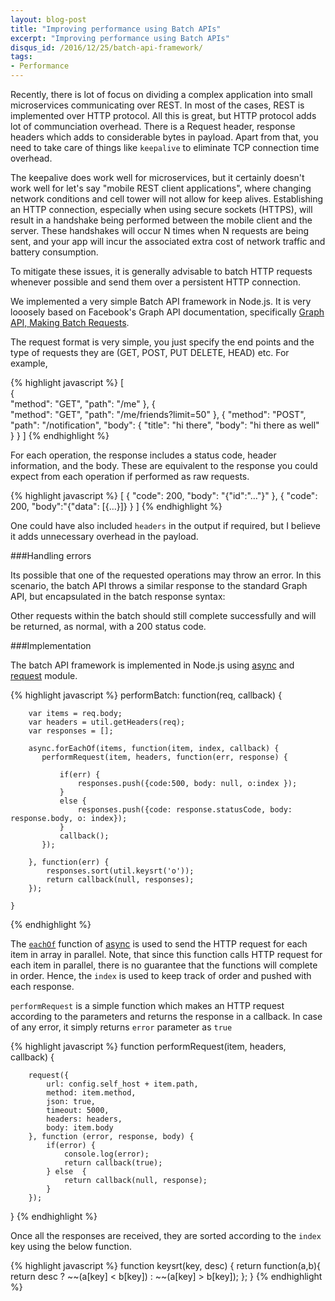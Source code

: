 ```yaml
---
layout: blog-post
title: "Improving performance using Batch APIs"
excerpt: "Improving performance using Batch APIs"
disqus_id: /2016/12/25/batch-api-framework/
tags:
- Performance
---
```


Recently, there is lot of focus on dividing a complex application into small microservices communicating over REST. In most of the cases, REST is implemented over HTTP protocol. All this is great, but HTTP protocol adds lot of communciation overhead. There is a Request header, response headers which adds to considerable bytes in payload. Apart from that, you need to take care of things like `keepalive` to eliminate TCP connection time overhead.

The keepalive does work well for microservices, but it certainly doesn't work well for let's say "mobile REST client applications", where changing network conditions and cell tower will not allow for keep alives. Establishing an HTTP connection, especially when using secure sockets (HTTPS), will result in a handshake being performed between the mobile client and the server. These handshakes will occur N times when N requests are being sent, and your app will incur the associated extra cost of network traffic and battery consumption.

To mitigate these issues, it is generally advisable to batch HTTP requests whenever possible and send them over a persistent HTTP connection.

We implemented a very simple Batch API framework in Node.js. It is very looosely based on Facebook's Graph API documentation, specifically [Graph API, Making Batch Requests](https://developers.facebook.com/docs/graph-api/making-multiple-requests).

The request format is very simple, you just specify the end points and the type of requests they are (GET, POST, PUT DELETE, HEAD) etc. For example,

{% highlight javascript %}
[  
   {  
        "method": "GET",
        "path": "/me"
   },
   {  
        "method": "GET",
        "path": "/me/friends?limit=50"
   },
   {
        "method": "POST",
        "path": "/notification",
        "body": {
            "title": "hi there",
            "body": "hi there as well"
        }
    }
]
{% endhighlight %}

For each operation, the response includes a status code, header information, and the body. These are equivalent to the response you could expect from each operation if performed as raw requests.

{% highlight javascript %}
[
    { "code": 200, 
      "body": "{\"id\":\"…\"}"
    },
    { "code": 200,
      "body":"{\"data\": [{…}]}
    }
]
{% endhighlight %}

One could have also included `headers` in the output if required, but I believe it adds unnecessary overhead in the payload.

###Handling errors

Its possible that one of the requested operations may throw an error.  In this scenario, the batch API throws a similar response to the standard Graph API, but encapsulated in the batch response syntax:

Other requests within the batch should still complete successfully and will be returned, as normal, with a 200 status code.

###Implementation

The batch API framework is implemented in Node.js using [async](https://github.com/caolan/async) and [request](https://github.com/request/request) module. 

{% highlight javascript %}
performBatch: function(req, callback) {

        var items = req.body;
        var headers = util.getHeaders(req);
        var responses = [];

        async.forEachOf(items, function(item, index, callback) {
           performRequest(item, headers, function(err, response) {

               if(err) {
                   responses.push({code:500, body: null, o:index });
               }
               else {
                   responses.push({code: response.statusCode, body: response.body, o: index});
               }
               callback();
           });

        }, function(err) {
            responses.sort(util.keysrt('o'));
            return callback(null, responses);
        });

    }
{% endhighlight %}

The [`eachOf`](http://caolan.github.io/async/docs.html#eachOf) function of [async](http://caolan.github.io/async/docs.html#) is used to send the HTTP request for each item in array in parallel. Note, that since this function calls HTTP request for each item in parallel, there is no guarantee that the  functions will complete in order. Hence, the `index` is used to keep track of order and pushed with each response.

`performRequest` is a simple function which makes an HTTP request according to the parameters and returns the response in a callback. In case of any error, it simply returns `error` parameter as `true`

{% highlight javascript %}
function performRequest(item, headers, callback) {

        request({
            url: config.self_host + item.path,
            method: item.method,
            json: true,
            timeout: 5000,
            headers: headers,
            body: item.body
        }, function (error, response, body) {
            if(error) {
                console.log(error);
                return callback(true);
            } else  {
                return callback(null, response);
            }
        });
}
{% endhighlight %}

Once all the responses are received, they are sorted according to the `index` key using the below function.

{% highlight javascript %}
function keysrt(key, desc) {
    return function(a,b){
        return desc ? ~~(a[key] < b[key]) : ~~(a[key] > b[key]);
    };
}
{% endhighlight %}

